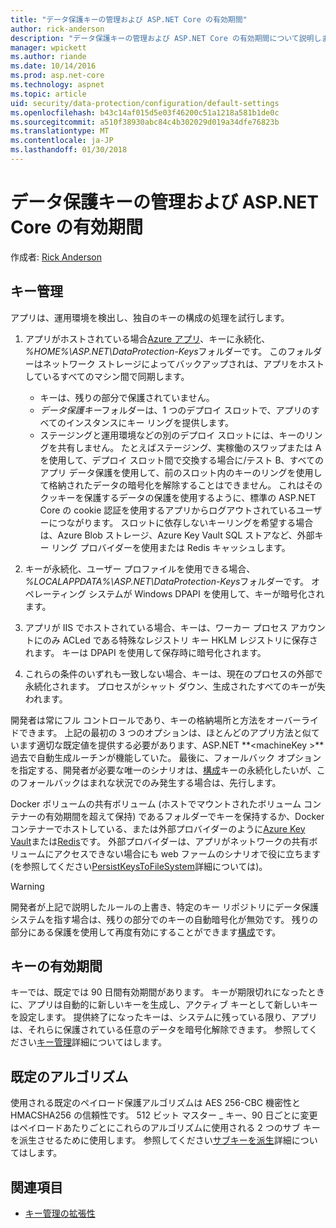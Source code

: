 ```yaml
---
title: "データ保護キーの管理および ASP.NET Core の有効期間"
author: rick-anderson
description: "データ保護キーの管理および ASP.NET Core の有効期間について説明します。"
manager: wpickett
ms.author: riande
ms.date: 10/14/2016
ms.prod: asp.net-core
ms.technology: aspnet
ms.topic: article
uid: security/data-protection/configuration/default-settings
ms.openlocfilehash: b43c14af015d5e03f46200c51a1218a581b1de0c
ms.sourcegitcommit: a510f38930abc84c4b302029d019a34dfe76823b
ms.translationtype: MT
ms.contentlocale: ja-JP
ms.lasthandoff: 01/30/2018
---
```

# <a name="data-protection-key-management-and-lifetime-in-aspnet-core"></a>データ保護キーの管理および ASP.NET Core の有効期間

作成者: [Rick Anderson](https://twitter.com/RickAndMSFT)

## <a name="key-management"></a>キー管理

アプリは、運用環境を検出し、独自のキーの構成の処理を試行します。

1. アプリがホストされている場合[Azure アプリ](https://azure.microsoft.com/services/app-service/)、キーに永続化、 *%HOME%\ASP.NET\DataProtection-Keys*フォルダーです。 このフォルダーはネットワーク ストレージによってバックアップされは、アプリをホストしているすべてのマシン間で同期します。
   * キーは、残りの部分で保護されていません。
   * *データ保護キー*フォルダーは、1 つのデプロイ スロットで、アプリのすべてのインスタンスにキー リングを提供します。
   * ステージングと運用環境などの別のデプロイ スロットには、キーのリングを共有しません。 たとえばステージング、実稼働のスワップまたは A を使用して、デプロイ スロット間で交換する場合に/テスト B、すべてのアプリ データ保護を使用して、前のスロット内のキーのリングを使用して格納されたデータの暗号化を解除することはできません。 これはそのクッキーを保護するデータの保護を使用するように、標準の ASP.NET Core の cookie 認証を使用するアプリからログアウトされているユーザーにつながります。 スロットに依存しないキーリングを希望する場合は、Azure Blob ストレージ、Azure Key Vault SQL ストアなど、外部キー リング プロバイダーを使用または Redis キャッシュします。

1. キーが永続化、ユーザー プロファイルを使用できる場合、 *%LOCALAPPDATA%\ASP.NET\DataProtection-Keys*フォルダーです。 オペレーティング システムが Windows DPAPI を使用して、キーが暗号化されます。

1. アプリが IIS でホストされている場合、キーは、ワーカー プロセス アカウントにのみ ACLed である特殊なレジストリ キー HKLM レジストリに保存されます。 キーは DPAPI を使用して保存時に暗号化されます。

1. これらの条件のいずれも一致しない場合、キーは、現在のプロセスの外部で永続化されます。 プロセスがシャット ダウン、生成されたすべてのキーが失われます。

開発者は常にフル コントロールであり、キーの格納場所と方法をオーバーライドできます。 上記の最初の 3 つのオプションは、ほとんどのアプリ方法と似ています適切な既定値を提供する必要があります、ASP.NET  **\<machineKey >**過去で自動生成ルーチンが機能していた。 最後に、フォールバック オプションを指定する、開発者が必要な唯一のシナリオは、[構成](xref:security/data-protection/configuration/overview)キーの永続化したいが、このフォールバックはまれな状況でのみ発生する場合は、先行します。

Docker ボリュームの共有ボリューム (ホストでマウントされたボリューム コンテナーの有効期間を超えて保持) であるフォルダーでキーを保持するか、Docker コンテナーでホストしている、または外部プロバイダーのように[Azure Key Vault](https://azure.microsoft.com/services/key-vault/)または[Redis](https://redis.io/)です。 外部プロバイダーは、アプリがネットワークの共有ボリュームにアクセスできない場合にも web ファームのシナリオで役に立ちます (を参照してください[PersistKeysToFileSystem](xref:security/data-protection/configuration/overview#persistkeystofilesystem)詳細については)。

> [!WARNING]
> 開発者が上記で説明したルールの上書き、特定のキー リポジトリにデータ保護システムを指す場合は、残りの部分でのキーの自動暗号化が無効です。 残りの部分にある保護を使用して再度有効にすることができます[構成](xref:security/data-protection/configuration/overview)です。

## <a name="key-lifetime"></a>キーの有効期間

キーでは、既定では 90 日間有効期間があります。 キーが期限切れになったときに、アプリは自動的に新しいキーを生成し、アクティブ キーとして新しいキーを設定します。 提供終了になったキーは、システムに残っている限り、アプリは、それらに保護されている任意のデータを暗号化解除できます。 参照してください[キー管理](xref:security/data-protection/implementation/key-management#key-expiration-and-rolling)詳細についてはします。

## <a name="default-algorithms"></a>既定のアルゴリズム

使用される既定のペイロード保護アルゴリズムは AES 256-CBC 機密性と HMACSHA256 の信頼性です。 512 ビット マスター _ キー、90 日ごとに変更はペイロードあたりごとにこれらのアルゴリズムに使用される 2 つのサブ キーを派生させるために使用します。 参照してください[サブキーを派生](xref:security/data-protection/implementation/subkeyderivation#additional-authenticated-data-and-subkey-derivation)詳細についてはします。

## <a name="see-also"></a>関連項目

* [キー管理の拡張性](xref:security/data-protection/extensibility/key-management)
